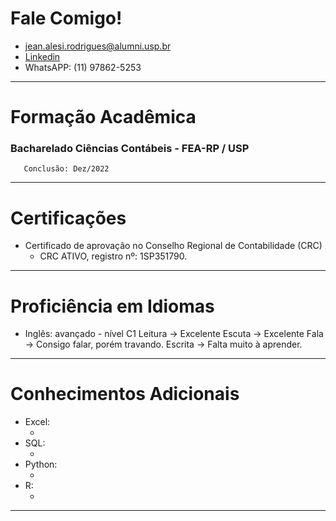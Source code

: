 # Fale Comigo!  
  - jean.alesi.rodrigues@alumni.usp.br
  - [Linkedin](teste.md)
  - WhatsAPP: (11) 97862-5253 
    
***
# Formação Acadêmica
   ### Bacharelado Ciências Contábeis - FEA-RP / USP
       Conclusão: Dez/2022
       
***
# Certificações
 - Certificado de aprovação no Conselho Regional de Contabilidade (CRC)
     - CRC ATIVO, registro nº: 1SP351790.

***
# Proficiência em Idiomas

  - Inglês: avançado - nível C1
      Leitura -> Excelente
      Escuta -> Excelente
      Fala -> Consigo falar, porém travando.
      Escrita -> Falta muito à aprender.

***
# Conhecimentos Adicionais
  - Excel:
      - []()   
  - SQL:
      - []()   
  - Python:
      - []()   
  - R:
      - []()   
***
